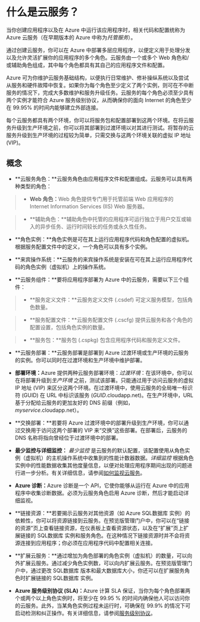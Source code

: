 <properties linkid="manage-services-what-is-a-cloud-service" urlDisplayName="What is a Cloud Service" pageTitle="What is a cloud service - Azure service management" metaKeywords="Azure cloud services intro, cloud services overview, cloud services basics" description="An introduction to the cloud service in Azure." metaCanonical="" services="cloud-services" documentationCenter="" title="What is a cloud service?" authors="ryanwi" solutions="" manager="" editor="" />

# 什么是云服务？

当你创建应用程序以及在 Azure 中运行该应用程序时，相关代码和配置统称为 Azure 云服务（在早期版本的 Azure 中称为*托管服务*）。

通过创建云服务，你可以在 Azure 中部署多层应用程序，以便定义用于处理分发以及允许灵活扩展你的应用程序的多个角色。云服务由一个或多个 Web 角色和/或辅助角色组成，其中每个角色都具有其自己的应用程序文件和配置。

Azure 可为你维护云服务基础结构，以便执行日常维护、修补操纵系统以及尝试从服务和硬件故障中恢复。如果你为每个角色至少定义了两个实例，则可在不中断服务的情况下，完成大多数维护和服务升级任务。云服务的每个角色必须至少具有两个实例才能符合 Azure 服务级别协议，从而确保你的面向 Internet 的角色至少在 99.95% 的时间内能够建立外部连接。

每个云服务都具有两个环境，你可以将服务包和配置部署到这两个环境。在将云服务升级到生产环境之前，你可以将其部署到过渡环境以对其进行测试。将暂存的云服务升级到生产环境的过程较为简单，只需交换与这两个环境关联的虚拟 IP 地址 (VIP)。

## 概念

-   **云服务角色：**云服务角色由应用程序文件和配置组成。云服务可以具有两种类型的角色：

> -   <b>Web 角色：</b>Web 角色提供专门用于托管前端 Web 应用程序的 Internet Information Services (IIS) Web 服务器。

> -   **辅助角色：**辅助角色中托管的应用程序可运行独立于用户交互或输入的异步任务、运行时间较长的任务或永久性任务。

-   **角色实例：**角色实例是可在其上运行应用程序代码和角色配置的虚拟机。根据服务配置文件中的定义，一个角色可以具有多个实例。

-   **来宾操作系统：**云服务的来宾操作系统是安装在可在其上运行应用程序代码的角色实例（虚拟机）上的操作系统。

-   **云服务组件：**要将应用程序部署为 Azure 中的云服务，需要以下三个组件：

> -   **服务定义文件：**云服务定义文件 (.csdef) 可定义服务模型，包括角色数量。

> -   **服务配置文件：**云服务配置文件 (.cscfg) 提供云服务和各个角色的配置设置，包括角色实例的数量。

> -   **服务包：**服务包 (.cspkg) 包含应用程序代码和服务定义文件。

-   **云服务部署：**云服务部署是部署到 Azure 过渡环境或生产环境的云服务的实例。你可以同时在过渡环境和生产环境中维护部署。

-   <b>部署环境：</b>Azure 提供两种云服务部署环境：*过渡环境*：在该环境中，你可以在将部署升级到*生产环境* 之前，测试该部署。只能通过用于访问云服务的虚拟 IP 地址 (VIP) 来区分这两个环境。在过渡环境中，使用云服务的全局唯一标识符 (GUID) 在 URL 中标识该服务 (*GUID*.cloudapp.net)。在生产环境中，URL 基于分配给云服务的更加友好的 DNS 前缀（例如，*myservice*.cloudapp.net）。

-   **交换部署：**若要将 Azure 过渡环境中的部署升级到生产环境，你可以通过交换用于访问这两个部署的 VIP 来“交换”这些部署。在部署后，云服务的 DNS 名称将指向曾经位于过渡环境中的部署。

-   **最少监控与详细监控：** *最少监控* 是云服务的默认配置，该配置使用从角色实例（虚拟机）的主机操作系统中收集到的性能计数器数据。*详细监控* 根据角色实例中的性能数据收集其他度量信息，以便对处理应用程序期间出现的问题进行进一步分析。有关详细信息，请参阅[如何监视云服务][如何监视云服务]。

-   <b>Azure 诊断：</b>Azure 诊断是一个 API，它使你能够从运行在 Azure 中的应用程序中收集诊断数据。必须为云服务角色启用 Azure 诊断，然后才能启动详细监视。

-   **链接资源：**若要揭示云服务对其他资源（如 Azure SQL数据库 实例）的依赖性，你可以将资源链接到云服务。在预览版管理门户中，你可以在“链接的资源”页上查看链接资源，在仪表板上查看资源状态，以及在“扩展”页上扩展链接的 SQL数据库 实例和服务角色。在这种情况下链接资源时并不会将资源连接到应用程序；你必须在应用程序代码中配置相关连接。

-   **扩展云服务：**通过增加为角色部署的角色实例（虚拟机）的数量，可以向外扩展云服务。通过减少角色实例数，可以向内扩展云服务。在预览版管理门户中，通过更改 SQL数据库 版本和最大数据库大小，你还可以在扩展服务角色时扩展链接的 SQL数据库 实例。

-   <b>Azure 服务级别协议 (SLA)：</b>Azure 计算 SLA 保证，当你为每个角色部署两个或两个以上角色实例时，将至少在 99.95 % 的时间内确保他人可以访问你的云服务。此外，当某角色实例过程未运行时，可确保在 99.9% 的情况下可启动检测和纠正操作。有关详细信息，请参阅[服务级别协议][服务级别协议]。

  [如何监视云服务]: https://www.windowsazure.com/zh-cn/manage/services/cloud-services/how-to-monitor-a-cloud-service/
  [服务级别协议]: https://www.windowsazure.com/zh-cn/support/legal/sla/
